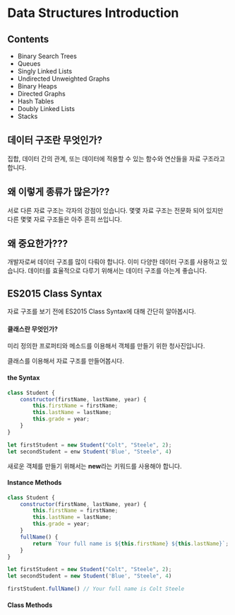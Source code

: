 # Data Structures Introduction

## Contents

* Binary Search Trees
* Queues
* Singly Linked Lists
* Undirected Unweighted Graphs
* Binary Heaps
* Directed Graphs
* Hash Tables 
* Doubly Linked Lists
* Stacks 

## 데이터 구조란 무엇인가?

 집합, 데이터 간의 관계, 또는 데이터에 적용할 수 있는 함수와 연산들을 자료 구조라고 합니다.

## 왜 이렇게 종류가 많은가??

서로 다른 자료 구조는 각자의 강점이 있습니다. 몇몇 자료 구조는 전문화 되어 있지만 다른 몇몇 자료 구조들은 아주 흔히 쓰입니다.

## 왜 중요한가???

개발자로써 데이터 구조를 많이 다뤄야 합니다. 이미 다양한 데이터 구조를 사용하고 있습니다. 데이터를 효율적으로 다루기 위해서는 데이터 구조를 아는게 좋습니다.

## ES2015 Class Syntax

자료 구조를 보기 전에 ES2015 Class Syntax에 대해 간단히 알아봅시다.

#### 클래스란 무엇인가?

미리 정의한 프로퍼티와 메소드를 이용해서 객체를 만들기 위한 청사진입니다.

클래스를 이용해서 자료 구조를 만들어봅시다.

#### the Syntax

```javascript
class Student {
    constructor(firstName, lastName, year) {
		this.firstName = firstName;
        this.lastName = lastName;
        this.grade = year;
    }
}

let firstStudent = new Student("Colt", "Steele", 2);
let secondStudent = enw Student('Blue', "Steele", 4)
```

새로운 객체를 만들기 위해서는 **new**라는 키워드를 사용해야 합니다.

#### Instance Methods

```javascript
class Student {
    constructor(firstName, lastName, year) {
		this.firstName = firstName;
        this.lastName = lastName;
        this.grade = year;
    }
    fullName() {
		return `Your full name is ${this.firstName} ${this.lastName}`;
    }
}

let firstStudent = new Student("Colt", "Steele", 2);
let secondStudent = new Student('Blue', "Steele", 4)

firstStudent.fullName() // Your full name is Colt Steele
```

#### Class Methods